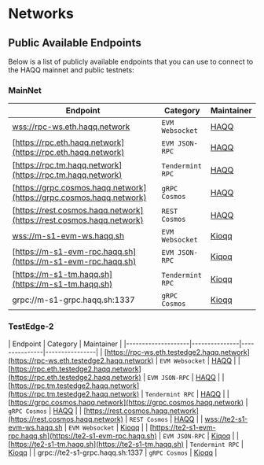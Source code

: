 <!--
order: 1
-->

# Networks
## Public Available Endpoints

Below is a list of publicly available endpoints that you can use to connect to the HAQQ mainnet and public testnets:

### MainNet

| Endpoint        | Category | Maintainer |
|--------------------|--------------|---------------|
| [wss://rpc-ws.eth.haqq.network](wss://rpc-ws.eth.haqq.network) | `EVM Websocket` | [HAQQ](https://haqq.network)  |
| [https://rpc.eth.haqq.network](https://rpc.eth.haqq.network) | `EVM JSON-RPC` | [HAQQ](https://haqq.network) |
| [https://rpc.tm.haqq.network](https://rpc.tm.haqq.network) | `Tendermint RPC` | [HAQQ](https://haqq.network) |
| [https://grpc.cosmos.haqq.network](https://grpc.cosmos.haqq.network) | `gRPC Cosmos` | [HAQQ](https://haqq.network) |
| [https://rest.cosmos.haqq.network](https://rest.cosmos.haqq.network) | `REST Cosmos` | [HAQQ](https://haqq.network) |
| [wss://m-s1-evm-ws.haqq.sh](wss://m-s1-evm-ws.haqq.sh) | `EVM Websocket` | [Kioqq](https://github.com/kioqq)  |
| [https://m-s1-evm-rpc.haqq.sh](https://m-s1-evm-rpc.haqq.sh) | `EVM JSON-RPC` | [Kiqoq](https://github.com/kioqq) |
| [https://m-s1-tm.haqq.sh](https://m-s1-tm.haqq.sh) | `Tendermint RPC` | [Kioqq](https://github.com/kioqq) |
| grpc://m-s1-grpc.haqq.sh:1337 | `gRPC Cosmos` | [Kioqq](https://github.com/kioqq) |

### TestEdge-2

| Endpoint        | Category | Maintainer |
|--------------------|---------------|---------------|----------------|
| [https://rpc-ws.eth.testedge2.haqq.network](https://rpc-ws.eth.testedge2.haqq.network) | `EVM Websocket` | [HAQQ](https://haqq.network) |
| [https://rpc.eth.testedge2.haqq.network](https://rpc.eth.testedge2.haqq.network) | `EVM JSON-RPC` | [HAQQ](https://haqq.network) |
| [https://rpc.tm.testedge2.haqq.network](https://rpc.tm.testedge2.haqq.network) | `Tendermint RPC` | [HAQQ](https://haqq.network) |
| [https://grpc.cosmos.haqq.network](https://grpc.cosmos.haqq.network) | `gRPC Cosmos` | [HAQQ](https://haqq.network) |
| [https://rest.cosmos.haqq.network](https://rest.cosmos.haqq.network) | `REST Cosmos` | [HAQQ](https://haqq.network) |
| [wss://te2-s1-evm-ws.haqq.sh](wss://te2-s1-evm-ws.haqq.sh) | `EVM Websocket` | [Kioqq](https://github.com/kioqq)  |
| [https://te2-s1-evm-rpc.haqq.sh](https://te2-s1-evm-rpc.haqq.sh) | `EVM JSON-RPC` | [Kiqoq](https://github.com/kioqq) |
| [https://te2-s1-tm.haqq.sh](https://te2-s1-tm.haqq.sh) | `Tendermint RPC` | [Kioqq](https://github.com/kioqq) |
| grpc://te2-s1-grpc.haqq.sh:1337 | `gRPC Cosmos` | [Kioqq](https://github.com/kioqq) |

